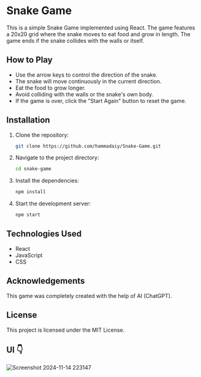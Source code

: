 # Snake Game

This is a simple Snake Game implemented using React. The game features a 20x20 grid where the snake moves to eat food and grow in length. The game ends if the snake collides with the walls or itself.

## How to Play

- Use the arrow keys to control the direction of the snake.
- The snake will move continuously in the current direction.
- Eat the food to grow longer.
- Avoid colliding with the walls or the snake's own body.
- If the game is over, click the "Start Again" button to reset the game.

## Installation

1. Clone the repository:
   ```bash
   git clone https://github.com/hammadaiy/Snake-Game.git
   ```
2. Navigate to the project directory:
   ```bash
   cd snake-game
   ```
3. Install the dependencies:
   ```bash
   npm install
   ```
4. Start the development server:
   ```bash
   npm start
   ```

## Technologies Used

- React
- JavaScript
- CSS

## Acknowledgements

This game was completely created with the help of AI (ChatGPT).

## License

This project is licensed under the MIT License.

## UI 👇

![Screenshot 2024-11-14 223147](https://github.com/user-attachments/assets/19f0282b-c988-4a54-aa7f-5342e5bbb85c)

